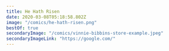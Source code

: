 ```yaml
---
title: He Hath Risen
date: 2020-03-08T05:18:58.802Z
image: "/comics/he-hath-risen.png"
bestOf: true
secondaryImage: "/comics/vinnie-bibbins-store-example.jpeg"
secondaryImageLink: "https://google.com/"
---
```

